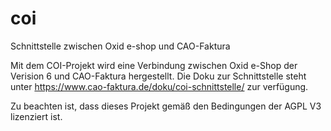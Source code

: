 # coi
Schnittstelle zwischen Oxid e-shop und CAO-Faktura

Mit dem COI-Projekt wird eine Verbindung zwischen Oxid e-Shop der Verision 6 und CAO-Faktura hergestellt. Die Doku zur Schnittstelle steht unter https://www.cao-faktura.de/doku/coi-schnittstelle/ zur verfügung.

Zu beachten ist, dass dieses Projekt gemäß den Bedingungen der AGPL V3 lizenziert ist.
